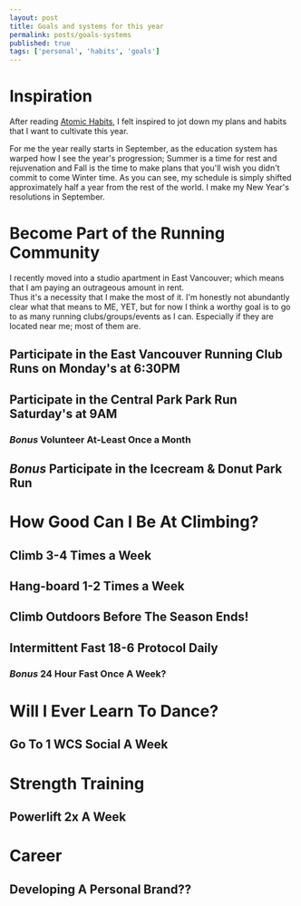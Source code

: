 ```yaml
---
layout: post
title: Goals and systems for this year
permalink: posts/goals-systems
published: true
tags: ['personal', 'habits', 'goals']
---
```


# Inspiration
After reading [Atomic Habits](https://www.goodreads.com/book/show/40121378-atomic-habits), I felt inspired to jot down my plans and habits that I want to cultivate this year.   

For me the year really starts in September, as the education system has warped how I see the year's progression; Summer is a time for rest and rejuvenation and Fall is the time to make plans that you'll wish you didn't commit to come Winter time.
As you can see, my schedule is simply shifted approximately half a year from the rest of the world. I make my New Year's resolutions in September.   



# Become Part of the Running Community
I recently moved into a studio apartment in East Vancouver; which means that I am paying an outrageous amount in rent.    
Thus it's a necessity that I make the most of it. I'm honestly not abundantly clear what that means to ME, YET, 
but for now I think a worthy goal is to go to as many running clubs/groups/events as I can. Especially if they are located near me; most of them are. 
## Participate in the East Vancouver Running Club Runs on Monday's at 6:30PM
## Participate in the Central Park Park Run Saturday's at 9AM 
### *Bonus* Volunteer At-Least Once a Month
## *Bonus* Participate in the Icecream & Donut Park Run

# How Good Can I Be At Climbing?
## Climb 3-4 Times a Week 
## Hang-board 1-2 Times a Week
## Climb Outdoors Before The Season Ends!
## Intermittent Fast 18-6 Protocol Daily
### *Bonus* 24 Hour Fast Once A Week?

# Will I Ever Learn To Dance?
## Go To 1 WCS Social A Week

# Strength Training
## Powerlift 2x A Week

# Career
## Developing A Personal Brand??